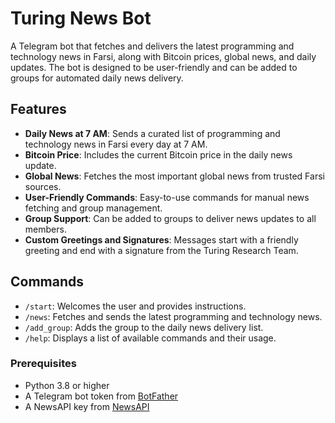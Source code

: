 # Turing News Bot

A Telegram bot that fetches and delivers the latest programming and technology news in Farsi, along with Bitcoin prices, global news, and daily updates. The bot is designed to be user-friendly and can be added to groups for automated daily news delivery.

## Features

- **Daily News at 7 AM**: Sends a curated list of programming and technology news in Farsi every day at 7 AM.
- **Bitcoin Price**: Includes the current Bitcoin price in the daily news update.
- **Global News**: Fetches the most important global news from trusted Farsi sources.
- **User-Friendly Commands**: Easy-to-use commands for manual news fetching and group management.
- **Group Support**: Can be added to groups to deliver news updates to all members.
- **Custom Greetings and Signatures**: Messages start with a friendly greeting and end with a signature from the Turing Research Team.

## Commands

- `/start`: Welcomes the user and provides instructions.
- `/news`: Fetches and sends the latest programming and technology news.
- `/add_group`: Adds the group to the daily news delivery list.
- `/help`: Displays a list of available commands and their usage.

### Prerequisites

- Python 3.8 or higher
- A Telegram bot token from [BotFather](https://core.telegram.org/bots#botfather)
- A NewsAPI key from [NewsAPI](https://newsapi.org/)

